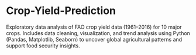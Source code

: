# Crop-Yield-Prediction
Exploratory data analysis of FAO crop yield data (1961–2016) for 10 major crops. Includes data cleaning, visualization, and trend analysis using Python (Pandas, Matplotlib, Seaborn) to uncover global agricultural patterns and support food security insights.
